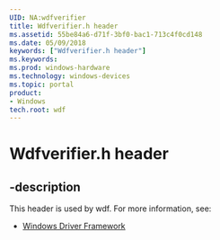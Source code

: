 ```yaml
---
UID: NA:wdfverifier
title: Wdfverifier.h header
ms.assetid: 55be84a6-d71f-3bf0-bac1-713c4f0cd148
ms.date: 05/09/2018
keywords: ["Wdfverifier.h header"]
ms.keywords: 
ms.prod: windows-hardware
ms.technology: windows-devices
ms.topic: portal
product:
- Windows
tech.root: wdf
---
```


# Wdfverifier.h header


## -description


This header is used by wdf. For more information, see:

- [Windows Driver Framework](../_wdf/index.md)
